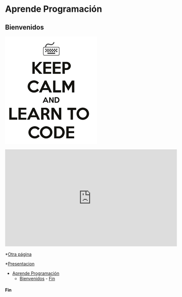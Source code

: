 # Aprende Programación

## Bienvenidos

![](./imagenes/learn-how-to-code.png)

<iframe width="560" height="315"
src="https://www.youtube.com/embed/rL8X2mlNHPM" frameborder="0"
allow="accelerometer; autoplay; encrypted-media; gyroscope;
picture-in-picture" allowfullscreen></iframe>

*[Otra
página](https://profcduquetec.github.io/PruebaGitHubInstruccional/otrapagina)

*[Presentacion](https://profcduquetec.github.io/PruebaGitHubInstruccional/presentacion)

<!-- TOC depthFrom:1 depthTo:6 withLinks:1 updateOnSave:1 orderedList:0
--> 

- [Aprende Programación](#aprende-programacin)
	- [Bienvenidos](#bienvenidos)
			- [Fin](#fin)

<!-- /TOC -->

#### Fin

